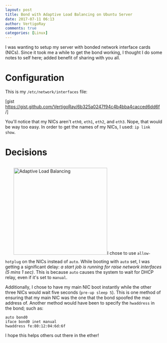 ```yaml
---
layout: post
title: Bond with Adaptive Load Balancing on Ubuntu Server
date: 2017-07-11 06:13
author: VertigoRay
comments: true
categories: [Linux]
---
```

I was wanting to setup my server with bonded network interface cards (NICs). Since it took me a while to get the bond working, I thought I do some notes to self here; added benefit of sharing with you all.

<h1>Configuration</h1>

This is my <code>/etc/network/interfaces</code> file:

[gist https://gist.github.com/VertigoRay/6b325a0247f94c4b4bba4cacced6dd6f /]

You'll notice that my NICs aren't <code>eth0</code>, <code>eth1</code>, <code>eth2</code>, and <code>eth3</code>. Nope, that would be way too easy. In order to get the names of my NICs, I used: <code>ip link show</code>.

<h1>Decisions</h1>

<img class="size-medium wp-image-282 alignright" style="margin-top: 0.857143rem; margin-bottom: 0.857143rem; margin-left: 1.71429rem;" src="https://vertigion.com/wp-content/uploads/2017/07/adaptive-load-balancing1-300x279.png" alt="Adaptive Load Balancing" width="300" height="279" />I chose to use <code>allow-hotplug</code> on the NICs instead of <code>auto</code>. While booting with <code>auto</code> set, I was getting a significant delay: <em>a start job is running for raise network interfaces (5 mins 1 sec)</em>. This is because <code>auto</code> causes the system to wait for DHCP relay, even if it's set to <code>manual</code>.

Additionally, I chose to have my main NIC boot instantly while the other three NICs would wait five seconds (<code>pre-up sleep 5</code>). This is one method of ensuring that my main NIC was the one that the bond spoofed the mac address of. Another method would have been to specify the <code>hwaddress</code> in the bond; such as:

<pre><code>auto bond0
iface bond0 inet manual
hwaddress fe:80:12:04:6d:6f
</code></pre>

I hope this helps others out there in the ether!
